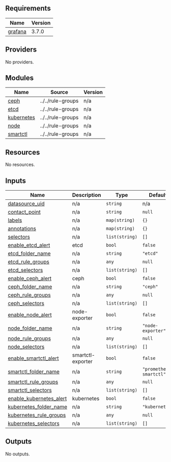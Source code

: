 <!-- BEGIN_TF_DOCS -->
## Requirements

| Name | Version |
|------|---------|
| <a name="requirement_grafana"></a> [grafana](#requirement\_grafana) | 3.7.0 |

## Providers

No providers.

## Modules

| Name | Source | Version |
|------|--------|---------|
| <a name="module_ceph"></a> [ceph](#module\_ceph) | ../../rule-groups | n/a |
| <a name="module_etcd"></a> [etcd](#module\_etcd) | ../../rule-groups | n/a |
| <a name="module_kubernetes"></a> [kubernetes](#module\_kubernetes) | ../../rule-groups | n/a |
| <a name="module_node"></a> [node](#module\_node) | ../../rule-groups | n/a |
| <a name="module_smartctl"></a> [smartctl](#module\_smartctl) | ../../rule-groups | n/a |

## Resources

No resources.

## Inputs

| Name | Description | Type | Default | Required |
|------|-------------|------|---------|:--------:|
| <a name="input_datasource_uid"></a> [datasource\_uid](#input\_datasource\_uid) | n/a | `string` | n/a | yes |
| <a name="input_contact_point"></a> [contact\_point](#input\_contact\_point) | n/a | `string` | `null` | no |
| <a name="input_labels"></a> [labels](#input\_labels) | n/a | `map(string)` | `{}` | no |
| <a name="input_annotations"></a> [annotations](#input\_annotations) | n/a | `map(string)` | `{}` | no |
| <a name="input_selectors"></a> [selectors](#input\_selectors) | n/a | `list(string)` | `[]` | no |
| <a name="input_enable_etcd_alert"></a> [enable\_etcd\_alert](#input\_enable\_etcd\_alert) | etcd | `bool` | `false` | no |
| <a name="input_etcd_folder_name"></a> [etcd\_folder\_name](#input\_etcd\_folder\_name) | n/a | `string` | `"etcd"` | no |
| <a name="input_etcd_rule_groups"></a> [etcd\_rule\_groups](#input\_etcd\_rule\_groups) | n/a | `any` | `null` | no |
| <a name="input_etcd_selectors"></a> [etcd\_selectors](#input\_etcd\_selectors) | n/a | `list(string)` | `[]` | no |
| <a name="input_enable_ceph_alert"></a> [enable\_ceph\_alert](#input\_enable\_ceph\_alert) | ceph | `bool` | `false` | no |
| <a name="input_ceph_folder_name"></a> [ceph\_folder\_name](#input\_ceph\_folder\_name) | n/a | `string` | `"ceph"` | no |
| <a name="input_ceph_rule_groups"></a> [ceph\_rule\_groups](#input\_ceph\_rule\_groups) | n/a | `any` | `null` | no |
| <a name="input_ceph_selectors"></a> [ceph\_selectors](#input\_ceph\_selectors) | n/a | `list(string)` | `[]` | no |
| <a name="input_enable_node_alert"></a> [enable\_node\_alert](#input\_enable\_node\_alert) | node-exporter | `bool` | `false` | no |
| <a name="input_node_folder_name"></a> [node\_folder\_name](#input\_node\_folder\_name) | n/a | `string` | `"node-exporter"` | no |
| <a name="input_node_rule_groups"></a> [node\_rule\_groups](#input\_node\_rule\_groups) | n/a | `any` | `null` | no |
| <a name="input_node_selectors"></a> [node\_selectors](#input\_node\_selectors) | n/a | `list(string)` | `[]` | no |
| <a name="input_enable_smartctl_alert"></a> [enable\_smartctl\_alert](#input\_enable\_smartctl\_alert) | smartctl-exporter | `bool` | `false` | no |
| <a name="input_smartctl_folder_name"></a> [smartctl\_folder\_name](#input\_smartctl\_folder\_name) | n/a | `string` | `"prometheus-smartctl"` | no |
| <a name="input_smartctl_rule_groups"></a> [smartctl\_rule\_groups](#input\_smartctl\_rule\_groups) | n/a | `any` | `null` | no |
| <a name="input_smartctl_selectors"></a> [smartctl\_selectors](#input\_smartctl\_selectors) | n/a | `list(string)` | `[]` | no |
| <a name="input_enable_kubernetes_alert"></a> [enable\_kubernetes\_alert](#input\_enable\_kubernetes\_alert) | kubernetes | `bool` | `false` | no |
| <a name="input_kubernetes_folder_name"></a> [kubernetes\_folder\_name](#input\_kubernetes\_folder\_name) | n/a | `string` | `"kubernetes"` | no |
| <a name="input_kubernetes_rule_groups"></a> [kubernetes\_rule\_groups](#input\_kubernetes\_rule\_groups) | n/a | `any` | `null` | no |
| <a name="input_kubernetes_selectors"></a> [kubernetes\_selectors](#input\_kubernetes\_selectors) | n/a | `list(string)` | `[]` | no |

## Outputs

No outputs.
<!-- END_TF_DOCS -->